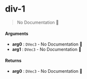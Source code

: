 # div\-1

> No Documentation 🚧

#### Arguments

- **arg0** : `DVec3` \- No Documentation 🚧
- **arg1** : `DVec3` \- No Documentation 🚧

#### Returns

- **arg0** : `DVec3` \- No Documentation 🚧